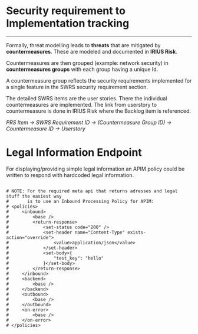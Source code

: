 # Security requirement to Implementation tracking
---
Formally, threat modelling leads to **threats** that are mitigated by **countermeasures**. 
These are modeled and documented in **IRIUS Risk**. 

Countermeasures are then grouped (example: network security) in **countermeasures groups** with each group having a unique Id.

A countermeasure group reflects the security requirements implemented for a single feature in the SWRS security requirement section.

The detailed SWRS items are the user stories. There the individual countermeasures are implemented. The link from userstory to countermeasure is done in IRIUS Risk where the Backlog item is referenced.

_PRS Item -> SWRS Requirement ID -> (Countermeasure Group ID) -> Countermeasure ID -> Userstory_


# Legal Information Endpoint
For displaying/providing simple legal information an APIM policy could be written to respond with hardcoded legal information.
```

# NOTE: For the required meta api that returns adresses and legal stuff the easiest way 
#       is to use an Inbound Processing Policy for APIM:
# <policies>
#     <inbound>
#         <base />
#         <return-response>
#             <set-status code="200" />
#             <set-header name="Content-Type" exists-action="override">
#                 <value>application/json</value>
#             </set-header>
#             <set-body>{
#                 "test_key": "hello"
#             }</set-body>
#         </return-response>
#     </inbound>
#     <backend>
#         <base />
#     </backend>
#     <outbound>
#         <base />
#     </outbound>
#     <on-error>
#         <base />
#     </on-error>
# </policies>

```


